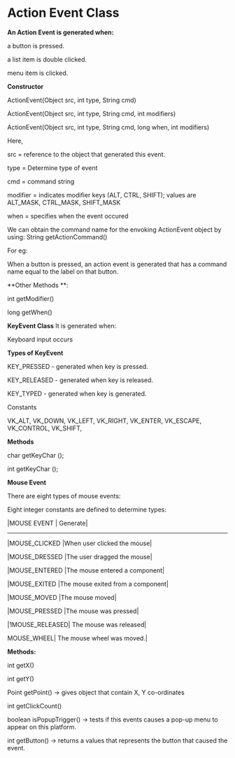 # Action Event Class

**An Action Event is generated when:**

a button is pressed.

a list item is double clicked.

menu item is clicked.

**Constructor**

ActionEvent(Object src, int type, String cmd)

ActionEvent(Object src, int type, String cmd, int modifiers)

ActionEvent(Object src, int type, String cmd, long when, int modifiers)

Here,

src = reference to the object that generated this event.

type = Determine type of event

cmd = command string

modifier = indicates modifier keys (ALT, CTRL, SHIFT); values are ALT_MASK, CTRL_MASK, SHIFT_MASK

when = specifies when the event occured

We can obtain the command name for the envoking ActionEvent object by using: String getActionCommand()

For eg:

When a button is pressed, an action event is generated that has a command name equal to the label on that button.

**Other Methods **:

int getModifier()

long getWhen()

**KeyEvent Class**
It is generated when:

Keyboard input occurs

**Types of KeyEvent**

KEY_PRESSED - generated when key is pressed.

KEY_RELEASED - generated when key is released.

KEY_TYPED - generated when key is generated.

Constants

VK_ALT, VK_DOWN, VK_LEFT, VK_RIGHT, VK_ENTER, VK_ESCAPE, VK_CONTROL, VK_SHIFT,

**Methods**

char getKeyChar ();

int getKeyChar ();

**Mouse Event**

There are eight types of mouse events:

Eight integer constants are defined to determine types:

 |MOUSE EVENT    | Generate|
- - - - - - - - - - - - - - - -  
 |MOUSE_CLICKED	 |When user clicked the mouse|

 |MOUSE_DRESSED	|The user dragged the mouse|

 |MOUSE_ENTERED	|The mouse entered a component|

 |MOUSE_EXITED	|The mouse exited from a component|

 |MOUSE_MOVED	|The mouse moved|

 |MOUSE_PRESSED	|The mouse was pressed|

  |1MOUSE_RELEASED|	The mouse was released|

MOUSE_WHEEL|	The mouse wheel was moved.|

**Methods:**

int getX()

int getY()

Point getPoint() -> gives object that contain X, Y co-ordinates

int getClickCount()

boolean isPopupTrigger() -> tests if this events causes a pop-up menu to appear on this platform.

int getButton() -> returns a values that represents the button that caused the event.
